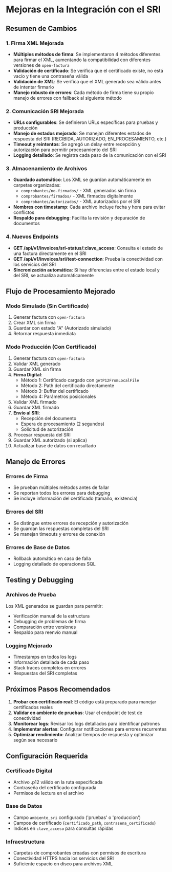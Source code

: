 # Mejoras en la Integración con el SRI

## Resumen de Cambios

### 1. Firma XML Mejorada
- **Múltiples métodos de firma**: Se implementaron 4 métodos diferentes para firmar el XML, aumentando la compatibilidad con diferentes versiones de `open-factura`
- **Validación de certificado**: Se verifica que el certificado existe, no está vacío y tiene una contraseña válida
- **Validación de XML**: Se verifica que el XML generado sea válido antes de intentar firmarlo
- **Manejo robusto de errores**: Cada método de firma tiene su propio manejo de errores con fallback al siguiente método

### 2. Comunicación SRI Mejorada
- **URLs configurables**: Se definieron URLs específicas para pruebas y producción
- **Manejo de estados mejorado**: Se manejan diferentes estados de respuesta del SRI (RECIBIDA, AUTORIZADO, EN_PROCESAMIENTO, etc.)
- **Timeout y reintentos**: Se agregó un delay entre recepción y autorización para permitir procesamiento del SRI
- **Logging detallado**: Se registra cada paso de la comunicación con el SRI

### 3. Almacenamiento de Archivos
- **Guardado automático**: Los XML se guardan automáticamente en carpetas organizadas:
  - `comprobantes/no-firmados/` - XML generados sin firma
  - `comprobantes/firmados/` - XML firmados digitalmente  
  - `comprobantes/autorizados/` - XML autorizados por el SRI
- **Nombres con timestamp**: Cada archivo incluye fecha y hora para evitar conflictos
- **Respaldo para debugging**: Facilita la revisión y depuración de documentos

### 4. Nuevos Endpoints
- **GET /api/v1/invoices/sri-status/:clave_acceso**: Consulta el estado de una factura directamente en el SRI
- **GET /api/v1/invoices/sri/test-connection**: Prueba la conectividad con los servicios del SRI
- **Sincronización automática**: Si hay diferencias entre el estado local y del SRI, se actualiza automáticamente

## Flujo de Procesamiento Mejorado

### Modo Simulado (Sin Certificado)
1. Generar factura con `open-factura`
2. Crear XML sin firma
3. Guardar con estado "A" (Autorizado simulado)
4. Retornar respuesta inmediata

### Modo Producción (Con Certificado)
1. Generar factura con `open-factura`
2. Validar XML generado
3. Guardar XML sin firma
4. **Firma Digital**:
   - Método 1: Certificado cargado con `getP12FromLocalFile`
   - Método 2: Path del certificado directamente
   - Método 3: Buffer del certificado
   - Método 4: Parámetros posicionales
5. Validar XML firmado
6. Guardar XML firmado
7. **Envío al SRI**:
   - Recepción del documento
   - Espera de procesamiento (2 segundos)
   - Solicitud de autorización
8. Procesar respuesta del SRI
9. Guardar XML autorizado (si aplica)
10. Actualizar base de datos con resultado

## Manejo de Errores

### Errores de Firma
- Se prueban múltiples métodos antes de fallar
- Se reportan todos los errores para debugging
- Se incluye información del certificado (tamaño, existencia)

### Errores del SRI
- Se distingue entre errores de recepción y autorización
- Se guardan las respuestas completas del SRI
- Se manejan timeouts y errores de conexión

### Errores de Base de Datos
- Rollback automático en caso de falla
- Logging detallado de operaciones SQL

## Testing y Debugging

### Archivos de Prueba
Los XML generados se guardan para permitir:
- Verificación manual de la estructura
- Debugging de problemas de firma
- Comparación entre versiones
- Respaldo para reenvío manual

### Logging Mejorado
- Timestamps en todos los logs
- Información detallada de cada paso
- Stack traces completos en errores
- Respuestas del SRI completas

## Próximos Pasos Recomendados

1. **Probar con certificado real**: El código está preparado para manejar certificados reales
2. **Validar en ambiente de pruebas**: Usar el endpoint de test de conectividad
3. **Monitorear logs**: Revisar los logs detallados para identificar patrones
4. **Implementar alertas**: Configurar notificaciones para errores recurrentes
5. **Optimizar rendimiento**: Analizar tiempos de respuesta y optimizar según sea necesario

## Configuración Requerida

### Certificado Digital
- Archivo .p12 válido en la ruta especificada
- Contraseña del certificado configurada
- Permisos de lectura en el archivo

### Base de Datos
- Campo `ambiente_sri` configurado ('pruebas' o 'produccion')
- Campos de certificado (`certificado_path`, `contrasena_certificado`)
- Índices en `clave_acceso` para consultas rápidas

### Infraestructura
- Carpetas de comprobantes creadas con permisos de escritura
- Conectividad HTTPS hacia los servicios del SRI
- Suficiente espacio en disco para archivos XML

